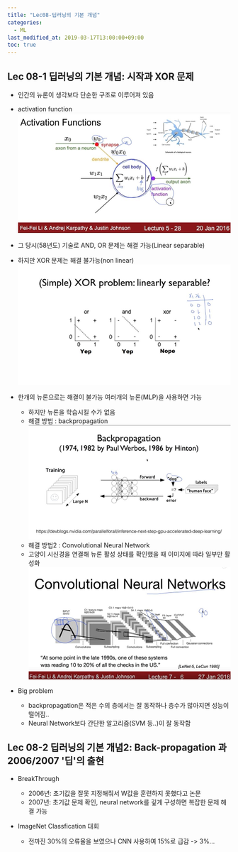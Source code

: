 ```yaml
---
title: "Lec08-딥러닝의 기본 개념"
categories:
  - ML
last_modified_at: 2019-03-17T13:00:00+09:00
toc: true
---
```


## Lec 08-1 딥러닝의 기본 개념: 시작과 XOR 문제

  - 인간의 뉴론이 생각보다 단순한 구조로 이루어져 있음
  - activation function
  ![Lec08_1-1](/assets/image/Lec08_1-1.JPG)

  - 그 당시(58년도) 기술로 AND, OR 문제는 해결 가능(Linear separable)
  - 하지만 XOR 문제는 해결 불가능(non linear)
  ![Lec08_1-2](/assets/image/Lec08_1-2.JPG)

  - 한개의 뉴론으로는 해결이 불가능 여러개의 뉴론(MLP)을 사용하면 가능
    - 하지만 뉴론을 학습시킬 수가 없음
    - 해결 방법 : backpropagation
    ![Lec08_1-3](/assets/image/Lec08_1-3.JPG)
    - 해결 방법2 : Convolutional Neural Network
    - 고양이 시신경을 연결해 뉴론 활성 상태를 확인했을 때 이미지에 따라 일부만 활성화
    ![Lec08_1-4](/assets/image/Lec08_1-4.JPG)

  - Big problem
    - backpropagation은 적은 수의 층에서는 잘 동작하나 층수가 많아지면 성능이 떨어짐..
    - Neural Network보다 간단한 알고리즘(SVM 등..)이 잘 동작함

## Lec 08-2 딥러닝의 기본 개념2: Back-propagation 과 2006/2007 '딥'의 출현

  - BreakThrough
    - 2006년: 초기값을 잘못 지정해줘서 W값을 훈련하지 못했다고 논문
    - 2007년: 초기값 문제 확인, neural network를 깊게 구성하면 복잡한 문제 해결 가능

  - ImageNet Classfication 대회
    - 전까진 30%의 오류율을 보였으나 CNN 사용하여 15%로 급감 -> 3%...
